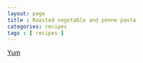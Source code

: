 ```yaml
---
layout: page
title : Roasted vegetable and penne pasta
categories: recipes
tags : [ recipes ]
---
```


[Yum](http://www.foodnetwork.com/recipes/giada-de-laurentiis/baked-penne-with-roasted-vegetables-recipe/index.html)
